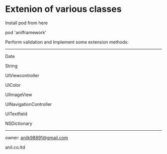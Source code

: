 # Extenion of various classes

Install pod from here

pod 'anilframework'

Perform validation and Implement some extension methods:

********************************************************************
Date

String

UIViewcontroller

UIColor

UIImageView

UINavigationController

UITextfield

NSDictionary
********************************************************************


owner: anilk98891@gmail.com

anil.co.ltd
